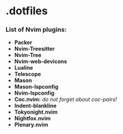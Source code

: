 # .dotfiles

### List of Nvim plugins:
- **Packer**
- **Nvim-Treesitter**
- **Nvim-Tree**
- **Nvim-web-devicons**
- **Lualine**
- **Telescope**
- **Mason**
- **Mason-lspconfig**
- **Nvim-lspconfig**
- **Coc.nvim:** *do not forget about coc-pairs!*
- **Indent-blankline**
- **Tokyonight.nvim**
- **Nightfox.nvim**
- **Plenary.nvim**
